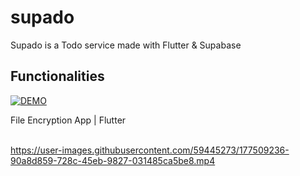 # supado

Supado is a Todo service made with Flutter & Supabase

## Functionalities

[![DEMO](https://img.youtube.com/vi/epvknjHbirc/0.jpg)](https://www.youtube.com/watch?v=epvknjHbirc)
<br>

  <a>File Encryption App</a> | Flutter
  <br><br>

https://user-images.githubusercontent.com/59445273/177509236-90a8d859-728c-45eb-9827-031485ca5be8.mp4

<br>
<!-- - Sign In & Sign Up with Email & Password -->


<!-- ## Getting Started

This project is a starting point for a Flutter application.

A few resources to get you started if this is your first Flutter project:

- [Lab: Write your first Flutter app](https://docs.flutter.dev/get-started/codelab)
- [Cookbook: Useful Flutter samples](https://docs.flutter.dev/cookbook)

For help getting started with Flutter development, view the
[online documentation](https://docs.flutter.dev/), which offers tutorials,
samples, guidance on mobile development, and a full API reference. -->

